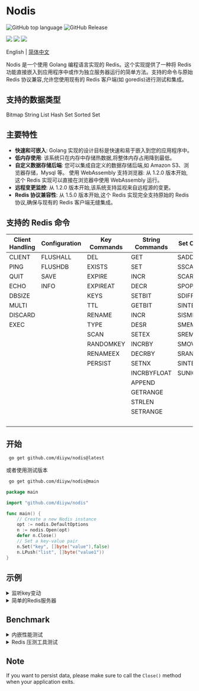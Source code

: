# Nodis

![GitHub top language](https://img.shields.io/github/languages/top/diiyw/nodis) ![GitHub Release](https://img.shields.io/github/v/release/diiyw/nodis)

<div class="column" align="left">
  <a href="https://godoc.org/github.com/diiyw/nodis"><img src="https://godoc.org/github.com/diiyw/nodis?status.svg" /></a>
  <a href="https://goreportcard.com/report/github.com/diiyw/nodis"><img src="https://goreportcard.com/badge/github.com/diiyw/nodis" /></a>
  <a href="https://codecov.io/gh/diiyw/nodis"><img src="https://codecov.io/gh/diiyw/nodis/branch/main/graph/badge.svg?token=CupujOXpbe"/></a>
</div>

English | [简体中文](https://github.com/diiyw/nodis/blob/main/README_zh-cn.md)

Nodis 是一个使用 Golang 编程语言实现的 Redis。这个实现提供了一种将 Redis 功能直接嵌入到应用程序中或作为独立服务器运行的简单方法。支持的命令与原始 Redis 协议兼容,允许您使用现有的 Redis 客户端(如 goredis)进行测试和集成。

## 支持的数据类型

Bitmap
String
List
Hash
Set
Sorted Set

## 主要特性

- **快速和可嵌入**: Golang 实现的设计目标是快速和易于嵌入到您的应用程序中。
- **低内存使用**: 该系统只在内存中存储热数据,将整体内存占用降到最低。
- **自定义数据存储后端**: 您可以集成自定义的数据存储后端,如 Amazon S3、浏览器存储，Mysql 等。
  使用 WebAssembly 支持浏览器: 从 1.2.0 版本开始,这个 Redis 实现可以直接在浏览器中使用 WebAssembly 运行。
- **远程变更监控**: 从 1.2.0 版本开始,该系统支持监视来自远程源的变更。
- **Redis 协议兼容性**: 从 1.5.0 版本开始,这个 Redis 实现完全支持原始的 Redis 协议,确保与现有的 Redis 客户端无缝集成。

## 支持的 Redis 命令

| **Client Handling** | **Configuration** | **Key Commands** | **String Commands** | **Set Commands** | **Hash Commands** | **List Commands** | **Sorted Set Commands** |
| ------------------- | ----------------- | ---------------- | ------------------- | ---------------- | ----------------- | ----------------- | ----------------------- |
| CLIENT              | FLUSHALL          | DEL              | GET                 | SADD             | HSET              | LPUSH             | ZADD                    |
| PING                | FLUSHDB           | EXISTS           | SET                 | SSCAN            | HGET              | RPUSH             | ZCARD                   |
| QUIT                | SAVE              | EXPIRE           | INCR                | SCARD            | HDEL              | LPOP              | ZRANK                   |
| ECHO                | INFO              | EXPIREAT         | DECR                | SPOP             | HLEN              | RPOP              | ZREVRANK                |
| DBSIZE              |                   | KEYS             | SETBIT              | SDIFF            | HKEYS             | LLEN              | ZSCORE                  |
| MULTI               |                   | TTL              | GETBIT              | SINTER           | HEXISTS           | LINDEX            | ZINCRBY                 |
| DISCARD             |                   | RENAME           | INCR                | SISMEMBER        | HGETALL           | LINSERT           | ZRANGE                  |
| EXEC                |                   | TYPE             | DESR                | SMEMBERS         | HINCRBY           | LPUSHX            | ZREVRANGE               |
|                     |                   | SCAN             | SETEX               | SREM             | HICRBYFLOAT       | RPUSHX            | ZRANGEBYSCORE           |
|                     |                   | RANDOMKEY        | INCRBY              | SMOVE            | HSETNX            | LREM              | ZREVRANGEBYSCORE        |
|                     |                   | RENAMEEX         | DECRBY              | SRANDMEMBER      | HMGET             | LSET              | ZREM                    |
|                     |                   | PERSIST          | SETNX               | SINTERSTORE      | HMSET             | LRANGE            | ZREMRANGEBYRANK         |
|                     |                   |                  | INCRBYFLOAT         | SUNIONSTORE      | HCLEAR            | LPOPRPUSH         | ZREMRANGEBYSCORE        |
|                     |                   |                  | APPEND              |                  | HSCAN             | RPOPLPUSH         | ZCLEAR                  |
|                     |                   |                  | GETRANGE            |                  | HVALS             | BLPOP             | ZEXISTS                 |
|                     |                   |                  | STRLEN              |                  | HSTRLEN           | BRPOP             | ZUNIONSTORE             |
|                     |                   |                  | SETRANGE            |                  |                   |                   | ZINTERSTORE             |
|                     |                   |                  |                     |                  |                   |                   | ZSCAN                   |

## 开始

```bash
 go get github.com/diiyw/nodis@latest
```

或者使用测试版本

```bash
 go get github.com/diiyw/nodis@main
```

```go
package main

import "github.com/diiyw/nodis"

func main() {
	// Create a new Nodis instance
	opt := nodis.DefaultOptions
	n := nodis.Open(opt)
	defer n.Close()
	// Set a key-value pair
	n.Set("key", []byte("value"),false)
	n.LPush("list", []byte("value1"))
}
```

## 示例

<details>
	<summary> 监听key变动</summary>

服务端:

```go
package main

import (
	"fmt"
	"github.com/diiyw/nodis"
	"github.com/diiyw/nodis/patch"
	"time"
)

func main() {
	var opt = nodis.DefaultOptions
	n := nodis.Open(opt)
	opt.Synchronizer = nodis.NewWebsocket()
	n.WatchKey([]string{"*"}, func(op patch.Op) {
		fmt.Println("Server:", op.Data.GetKey(), op.Data.(*patch.OpSet).Value)
	})
	go func() {
		for {
			time.Sleep(time.Second)
			n.Set("test", []byte(time.Now().Format("2006-01-02 15:04:05")), false)
		}
	}()
	err := n.Broadcast("127.0.0.1:6380", []string{"*"})
	if err != nil {
		panic(err)
	}
}
```

- WebAssembly 浏览器端构建

```bash
GOOS=js GOARCH=wasm go build -o test.wasm
```

```go
package main

import (
	"fmt"
	"github.com/diiyw/nodis"
	"github.com/diiyw/nodis/patch"
)

func main() {
	var opt = nodis.DefaultOptions
	opt.Synchronizer = nodis.NewWebsocket()
	n := nodis.Open(opt)
	n.WatchKey([]string{"*"}, func(op patch.Op) {
		fmt.Println("Subscribe: ", op.Data.GetKey())
	})
	err := n.Subscribe("ws://127.0.0.1:6380")
	if err != nil {
		panic(err)
	}
	select {}
}
```

</details>
<details>
	<summary> 简单的Redis服务器</summary>

```go
package main

import (
	"fmt"

	"github.com/diiyw/nodis"
)

func main() {
	opt := nodis.DefaultOptions
	n := nodis.Open(opt)
	if err := n.Serve(":6380"); err != nil {
		fmt.Printf("Serve() = %v", err)
	}
}
```

可以使用 redis-cli 连接.

```bash
redis-cli -p 6380
> set key value
```

</details>

## Benchmark

<details>
	<summary>内嵌性能测试</summary>

Windows 11: 12C/32G

```bash
goos: windows
goarch: amd64
pkg: github.com/diiyw/nodis/bench
cpu: 12th Gen Intel(R) Core(TM) i5-12490F
BenchmarkSet
BenchmarkSet-12         	 2159343	       514.7 ns/op	     302 B/op	       8 allocs/op
BenchmarkGet
BenchmarkGet-12         	 6421864	       183.8 ns/op	     166 B/op	       3 allocs/op
BenchmarkLPush
BenchmarkLPush-12       	 2166828	       566.3 ns/op	     358 B/op	      10 allocs/op
BenchmarkLPop
BenchmarkLPop-12        	13069830	        80.41 ns/op	     159 B/op	       3 allocs/op
BenchmarkSAdd
BenchmarkSAdd-12        	 2007924	       592.6 ns/op	     406 B/op	      11 allocs/op
BenchmarkSMembers
BenchmarkSMembers-12    	 6303288	       179.8 ns/op	     166 B/op	       3 allocs/op
BenchmarkZAdd
BenchmarkZAdd-12        	 1580179	       832.6 ns/op	     302 B/op	      10 allocs/op
BenchmarkZRank
BenchmarkZRank-12       	 6011108	       186.7 ns/op	     165 B/op	       3 allocs/op
BenchmarkHSet
BenchmarkHSet-12        	 1997553	       654.3 ns/op	     486 B/op	      11 allocs/op
BenchmarkHGet
BenchmarkHGet-12        	 5895134	       193.3 ns/op	     165 B/op	       3 allocs/op
```

Linux VM: 4C/8GB

```bash
goos: linux
goarch: amd64
pkg: github.com/diiyw/nodis/bench
BenchmarkSet-4        	  806912	      1658 ns/op	     543 B/op	       7 allocs/op
BenchmarkGet-4        	 5941904	       190.6 ns/op	       7 B/op	       0 allocs/op
BenchmarkLPush-4      	  852932	      1757 ns/op	     615 B/op	       9 allocs/op
BenchmarkLPop-4       	40668902	        27.22 ns/op	       0 B/op	       0 allocs/op
BenchmarkSAdd-4       	  706376	      1913 ns/op	     662 B/op	      10 allocs/op
BenchmarkSMembers-4   	 4819993	       208.1 ns/op	       8 B/op	       1 allocs/op
BenchmarkZAdd-4       	  729039	      2013 ns/op	     550 B/op	      10 allocs/op
BenchmarkZRank-4      	 4959448	       246.4 ns/op	       7 B/op	       0 allocs/op
BenchmarkHSet-4       	  735676	      1971 ns/op	     742 B/op	      11 allocs/op
BenchmarkHGet-4       	 4442625	       243.4 ns/op	       7 B/op	       0 allocs/op
```

</details>
<details>
	<summary>Redis 压测工具测试</summary>

Windows 11: 12C/32G

```bash
redis-benchmark -p 6380 -t set,get,lpush,lpop,sadd,smembers,zadd,zrank,hset,hget -n 100000 -q
```

```
SET: 116144.02 requests per second
GET: 125156.45 requests per second
LPUSH: 121951.22 requests per second
LPOP: 126103.41 requests per second
SADD: 121951.22 requests per second
HSET: 122850.12 requests per second
```

</details>

## Note

If you want to persist data, please make sure to call the `Close()` method when your application exits.
